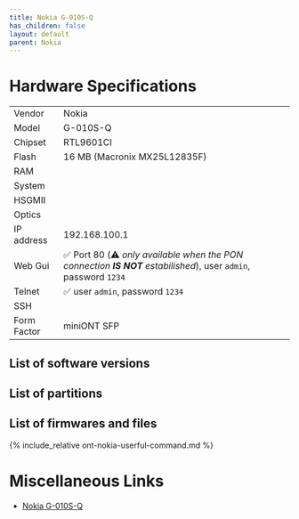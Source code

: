 ```yaml
---
title: Nokia G-010S-Q
has_children: false
layout: default
parent: Nokia
---
```


# Hardware Specifications

|             |             |
| ----------- | ----------- |
| Vendor      | Nokia       |
| Model       | G-010S-Q    |
| Chipset     | RTL9601CI   |
| Flash       | 16 MB (Macronix MX25L12835F)         |
| RAM         |             |
| System      |             |
| HSGMII      |             |
| Optics      |             |
| IP address  | 192.168.100.1            |
| Web Gui     | ✅ Port 80 (⚠️ *only available when the PON connection **IS NOT** estabilished*), user `admin`, password `1234`           |
| Telnet      | ✅ user `admin`, password `1234`         |
| SSH         |             |
| Form Factor | miniONT SFP |


## List of software versions
## List of partitions
## List of firmwares and files

{% include_relative ont-nokia-userful-command.md %}

# Miscellaneous Links

- [Nokia G-010S-Q](https://github.com/Anime4000/RTL960x/issues/52)


